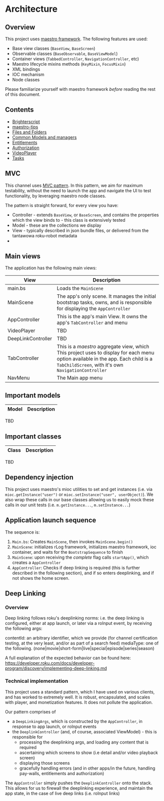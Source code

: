 # Architecture

## Overview

This project uses [maestro framework](https://github.com/georgejecook/maestro). The following features are used:
  - Base view classes (`BaseView`, `BaseScreen`)
  - Observable classes (`BaseObservable`, `BaseViewModel`)
  - Container views (`TabbedController`, `NavigationController`, etc)
  - Maestro lifecycle mixins methods (`KeyMixin`, `FocusMixin`)
  - XML bindings
  - IOC mechanism
  - Node classes

Please familiarize yourself with maestro framework _before_ reading the rest of this document.

## Contents
 - [Brighterscript](brighterscript.md)
 - [maestro-tips](brighterscript.md)
 - [Files and Folders](files-and-folders.md)
 - [Common Models and managers](common-models.md)
 - [Entitlements](entitlements.md)
 - [Authorization](authorization.md)
 - [VideoPlayer](video-player.md)
 - [Tasks](tasks.md)


## MVC

This channel uses [MVC pattern](https://en.wikipedia.org/wiki/Model%E2%80%93view%E2%80%93controller). In this pattern, we aim for maximum testability, without the need to launch the app and navigate the UI to test functionality, by leveraging maestro node classes.

The pattern is straight forward, for every view you have:

 - Controller - extends `BaseView`, or `BaseScreen`, and contains the properties which the view binds to - this class is extensively tested
 - Model - these are the collections we display
 - View - typically described in json bundle files, or delivered from the tantawowa roku-robot metadata
 -
## Main views
The application has the following main views:

| View | Description |
|---|---|
|main.bs|Loads the `MainScene`|
|MainScene|The app's only scene. It manages the initial bootstrap tasks, owns, and is responsible for displaying the `AppController`|
|AppController|This is the app's main View. It owns the app's `TabController` and menu|
|VideoPlayer|TBD|
|DeepLinkController|TBD|
|TabController|This is a _maestro_ aggregate view, which This project uses to display for each menu option available in the app. Each child is a `TabChildScreen`, with it's own `NavigationController`|
|NavMenu|The Main app menu|

## Important models

| Model | Description |
|---|---|

TBD

## Important classes

| Class | Description |
|---|---|

TBD

## Dependency injection

This project uses maestro's mioc utilities to set and get instances (i.e. via `mioc.getInstance("user")` or `mioc.setInstance("user", userObject)`). We also wrap these calls in our base classes allowing us to easily mock these calls in our unit tests (i.e. `m.getInstance...`, `m.setInstance...`)

## Application launch sequence

The sequence is:

 1. `Main.bs`: Creates `MainScene`, then invokes `MainScene.begin()`
 2. `MainScene`: initializes rLog framework, initializes maestro framework, ioc container, and waits for the `BootstrapSequence` to finish
 5. `MainScene`: upon receiving the _complete_ flag calls `startApp()`, which creates a `AppController`
 7. `AppController`: Checks if deep linking is required (this is further described in the following section), and if so enters deeplinking, and if not shows the home screen.

## Deep Linking

### Overview

Deep linking follows roku's deeplinking norms: i.e. the deep linking is configured, either at app launch, or later via a roInput event, by receiving the following args:

contentId: an arbitrary identifier, which we provide (for channel certification testing, at the very least, and/or as part of a search feed)
mediaType: one of the following. (none|movie|short-form|live|special|episode|series|season)

A full explanation of the expected behavior can be found here: https://developer.roku.com/docs/developer-program/discovery/implementing-deep-linking.md

### Technical implementation

This project uses a standard pattern, which I have used on various clients, and has worked to extremely well. It is robust, encapsulated, and scales with player, and monetization features. It does not pollute the application.

Our pattern comprises of

- a `DeepLinkingArgs`, which is constructed by the `AppController`, in response to app launch, or roInput events
- the `DeeplinkController` (and, of course, associated ViewModel) - this is responsible for
  - processing the deeplinking args, and loading any content that is required
  - ascertaining which screens to show (i.e detail and/or video playback screen)
  - displaying those screens
  - gracefully handling errors (and in other apps/in the future, handling pay-walls, entitlements and authorization)

The `AppController` simply pushes the `DeeplinkController` onto the stack. This allows for us to firewall the deeplinking experience, and maintain the app state, in the case of live deep links (i.e. roInput links)
